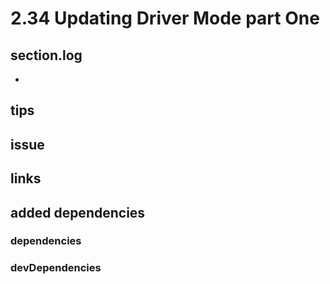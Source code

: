 # 2.34 Updating Driver Mode part One

## section.log

-

## tips

## issue

## links

## added dependencies

### dependencies

### devDependencies
